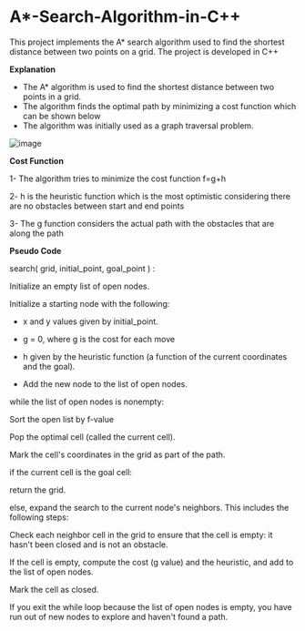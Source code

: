 # A*-Search-Algorithm-in-C++
This project implements the A* search algorithm used to find the shortest distance between two points on a grid. The project is developed in C++

**Explanation**

- The A* algorithm is used to find the shortest distance between two points in a grid. 
- The algorithm finds the optimal path by minimizing a cost function which can be shown below
- The algorithm was initially used as a graph traversal problem. 

![image](https://user-images.githubusercontent.com/69100847/178153457-c22e3f48-295c-45a8-bd7d-dd856b513b3a.png)

**Cost Function**

1- The algorithm tries to minimize the cost function f=g+h

2- h is the heuristic function which is the most optimistic considering there are no obstacles between start and end points

3- The g function considers the actual path with the obstacles that are along the path


**Pseudo Code**

search( grid, initial_point, goal_point ) :

Initialize an empty list of open nodes.

Initialize a starting node with the following:

- x and y values given by initial_point.

- g = 0, where g is the cost for each move

- h given by the heuristic function (a function of the current coordinates and the goal).

- Add the new node to the list of open nodes.

while the list of open nodes is nonempty:

Sort the open list by f-value

Pop the optimal cell (called the current cell).

Mark the cell's coordinates in the grid as part of the path.

if the current cell is the goal cell:

return the grid.

else, expand the search to the current node's neighbors. This includes the following steps:

Check each neighbor cell in the grid to ensure that the cell is empty: it hasn't been closed and is not an obstacle.

If the cell is empty, compute the cost (g value) and the heuristic, and add to the list of open nodes.

Mark the cell as closed.

If you exit the while loop because the list of open nodes is empty, you have run out of new nodes to explore and haven't found a path.
